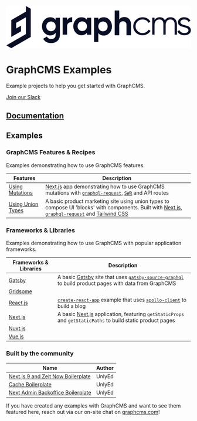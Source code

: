 <img src="https://raw.githubusercontent.com/GraphCMS/graphcms-examples/master/assets/gcms-logo.svg?sanitize=true" width="700px" alt="GraphCMS Logo" />

# GraphCMS Examples

Example projects to help you get started with GraphCMS.

[Join our Slack](https://slack.graphcms.com)


## [Documentation](https://graphcms.com/docs)


## Examples

### GraphCMS Features & Recipes

Examples demonstrating how to use GraphCMS features.

| Features       | Description                                                                                                                                                                                                                             |
| -------------------------------------- | -------------------------------------------------------------------------------------------------------------------------------------------------------------------------------------------------------------------------------------------------- |
| [Using Mutations](using-mutations)     | [Next.js](https://nextjs.org) app demonstrating how to use GraphCMS mutations with [`graphql-request`](https://github.com/prisma-labs/graphql-request), [`SWR`](https://github.com/zeit/swr) and API routes                                        |
| [Using Union Types](using-union-types) | A basic product marketing site using union types to compose UI 'blocks' with components. Built with [Next.js](https://nextjs.org), [`graphql-request`](https://github.com/prisma-labs/graphql-request) and [Tailwind CSS](https://tailwindcss.com) |

### Frameworks & Libraries

Examples demonstrating how to use GraphCMS with popular application frameworks.

| Frameworks & Libraries    | Description                                                                                                                                                                                   |
| ------------------------- | --------------------------------------------------------------------------------------------------------------------------------------------------------------------------------------------- |
| [Gatsby](with-gatsby)     | A basic [Gatsby](https://www.gatsbyjs.org/) site that uses [`gatsby-source-graphql`](https://www.gatsbyjs.org/packages/gatsby-source-graphql/) to build product pages with data from GraphCMS |
| [Gridsome](with-gridsome) |                                                                                                                                                                                               |
| [React.js](with-reactjs)  | [`create-react-app`](https://github.com/facebook/create-react-app) example that uses [`apollo-client`](https://github.com/apollographql/apollo-client) to build a blog                        |
| [Next.js](with-nextjs)    | A basic [Next.js](https://nextjs.org) application, featuring `getStaticProps` and `getStaticPaths` to build static product pages                                                              |
| [Nuxt.js](with-nuxtjs)    |                                                                                                                                                                                               |
| [Vue.js](with-vuejs)      |                                                                                                                                                                                               |

### Built by the community

| Name                                                                                | Author |
| ----------------------------------------------------------------------------------- | ------ |
| [Next.js 9 and Zeit Now Boilerplate](https://github.com/UnlyEd/next-right-now/)     | UnlyEd |
| [Cache Boilerplate](https://github.com/UnlyEd/GraphCMS-cache-boilerplate)           | UnlyEd |
| [Next Admin Backoffice Boilerplate](https://github.com/UnlyEd/next-right-now-admin) | UnlyEd |

If you have created any examples with GraphCMS and want to see them featured here, reach out via our on-site chat on [graphcms.com](https://graphcms.com)!
